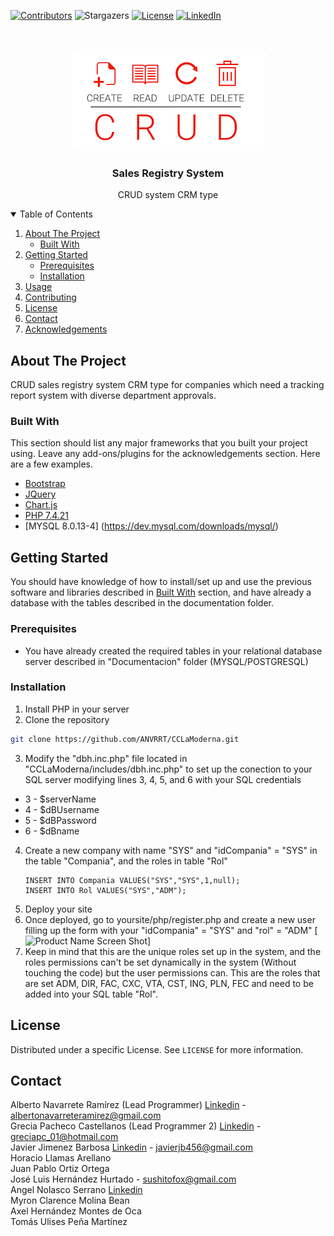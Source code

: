 <!--
*** Thanks for checking out the Best-README-Template. If you have a suggestion
*** that would make this better, please fork the repo and create a pull request
*** or simply open an issue with the tag "enhancement".
*** Thanks again! Now go create something AMAZING! :D
-->



<!-- PROJECT SHIELDS -->
<!--
*** I'm using markdown "reference style" links for readability.
*** Reference links are enclosed in brackets [ ] instead of parentheses ( ).
*** See the bottom of this document for the declaration of the reference variables
*** for contributors-url, forks-url, etc. This is an optional, concise syntax you may use.
*** https://www.markdownguide.org/basic-syntax/#reference-style-links
-->
[![Contributors][contributors-shield]][contributors-url]
![Stargazers][stars-shield]
[![License][license-shield]][license-url]
[![LinkedIn][linkedin-shield]][linkedin-url]



<!-- PROJECT LOGO -->
<br />
<p align="center">
    <img src="img/crud.png" alt="Logo">
  </a>

  <h3 align="center">Sales Registry System</h3>

  <p align="center">
    CRUD system CRM type
  </p>
</p>



<!-- TABLE OF CONTENTS -->
<details open="open">
  <summary>Table of Contents</summary>
  <ol>
    <li>
      <a href="#about-the-project">About The Project</a>
      <ul>
        <li><a href="#built-with">Built With</a></li>
      </ul>
    </li>
    <li>
      <a href="#getting-started">Getting Started</a>
      <ul>
        <li><a href="#prerequisites">Prerequisites</a></li>
        <li><a href="#installation">Installation</a></li>
      </ul>
    </li>
    <li><a href="#usage">Usage</a></li>
    <li><a href="#contributing">Contributing</a></li>
    <li><a href="#license">License</a></li>
    <li><a href="#contact">Contact</a></li>
    <li><a href="#acknowledgements">Acknowledgements</a></li>
  </ol>
</details>



<!-- ABOUT THE PROJECT -->
## About The Project

CRUD sales registry system CRM type for companies which need a tracking report system with diverse department approvals.


### Built With

This section should list any major frameworks that you built your project using. Leave any add-ons/plugins for the acknowledgements section. Here are a few examples.
* [Bootstrap](https://getbootstrap.com)
* [JQuery](https://jquery.com)
* [Chart.js](https://www.chartjs.org/)
* [PHP 7.4.21](https://www.php.net/)
* [MYSQL 8.0.13-4] (https://dev.mysql.com/downloads/mysql/)


<!-- GETTING STARTED -->
## Getting Started

You should have knowledge of how to install/set up and use the previous software and libraries described in <a href="#built-with">Built With</a> section, and have already a database with the tables described in the documentation folder.

### Prerequisites

* You have already created the required tables in your relational database server described in "Documentacion" folder (MYSQL/POSTGRESQL)

### Installation

1. Install PHP in your server
2. Clone the repository
  ```sh
  git clone https://github.com/ANVRRT/CCLaModerna.git
  ```
3. Modify the "dbh.inc.php" file located in "CCLaModerna/includes/dbh.inc.php" to set up the conection to your SQL server modifying lines 3, 4, 5, and 6 with your SQL credentials
<ul>
  <li>3 - $serverName
  <li>4 - $dBUsername
  <li>5 - $dBPassword
  <li>6 - $dBname
</ul>
  
4. Create a new company with name "SYS" and "idCompania" = "SYS" in the table "Compania", and the roles in table "Rol"
   ```MYSQL
   INSERT INTO Compania VALUES("SYS","SYS",1,null);
   INSERT INTO Rol VALUES("SYS","ADM");
   ```
5. Deploy your site
6. Once deployed, go to yoursite/php/register.php and create a new user filling up the form with your "idCompania" = "SYS" and "rol" = "ADM"
[![Product Name Screen Shot][product-screenshot]]
8. Keep in mind that this are the unique roles set up in the system, and the roles permissions can't be set dynamically in the system (Without touching the code) but the user permissions can.   This are the roles that are set ADM, DIR, FAC, CXC, VTA, CST, ING, PLN, FEC and need to be added into your SQL table "Rol".
  

<!-- LICENSE -->
## License

Distributed under a specific License. See `LICENSE` for more information.



<!-- CONTACT -->
## Contact


Alberto Navarrete Ramírez (Lead Programmer) [Linkedin](https://www.linkedin.com/in/albertonr/) - albertonavarreteramirez@gmail.com <br>
Grecia Pacheco Castellanos (Lead Programmer 2) [Linkedin](https://www.linkedin.com/in/grecia-pacheco-3020921a6) - greciapc_01@hotmail.com<br>
Javier Jimenez Barbosa [Linkedin](https://www.linkedin.com/in/javier-jim%C3%A9nez-barbosa-824a25189) - javierjb456@gmail.com<br>
Horacio Llamas Arellano <br>
Juan Pablo Ortiz Ortega <br>
José Luis Hernández Hurtado - sushitofox@gmail.com<br>
Angel Nolasco Serrano [Linkedin](https://www.linkedin.com/in/angel-nolasco-serrano-a919821b8)<br>
Myron Clarence Molina Bean<br>
Axel Hernández Montes de Oca<br>
Tomás Ulises Peña Martínez<br>

<!-- MARKDOWN LINKS & IMAGES -->
<!-- https://www.markdownguide.org/basic-syntax/#reference-style-links -->
[contributors-shield]: https://img.shields.io/badge/CONTRIBUTORS-10-GREEN?style=for-the-badge
[contributors-url]: https://github.com/ANVRRT-A01422954/CCLaModerna/graphs/contributors
[stars-shield]: https://img.shields.io/badge/STARS-0-yellow?style=for-the-badge
[license-shield]: https://img.shields.io/badge/LICENSE-%20-green?style=for-the-badge
[license-url]: https://github.com/ANVRRT/Sales-registry-system-CRUD/blob/main/license.txt
[linkedin-shield]: https://img.shields.io/badge/-LinkedIn-black.svg?style=for-the-badge&logo=linkedin&colorB=555
[linkedin-url]: https://www.linkedin.com/in/albertonr/
[product-screenshot]: tree/main/img

